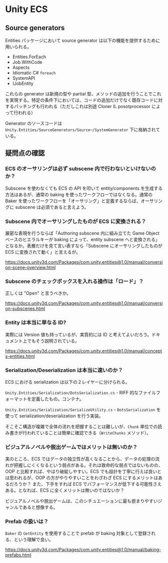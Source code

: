 # Unity ECS

## Source generators

Entities パッケージにおいて source generator は以下の機能を提供するために用いられる。

- Entities.ForEach
- Job.WithCode
- Aspects
- Idiomatic C# `foreach`
- SystemAPI
- IJobEntity

これらの generator は新規の型や partial 型、メソッドの追加を行うことでこれを実現する。特定の条件下においては、コードの追加だけでなく既存コードに対するパッチングも行われる（ただしこれは別途 Cloner IL posotprocessor によって行われる）

Generator のソースコードは `Unity.Entities/SourceGenerators/Source~/SystemGenerator` 下に格納されている。

## 疑問点の確認

### ECS のオーサリングは必ず subscene 内で行わないといけないのか？

Subscene を使わなくても ECS の API を叩いて entity/components を生成する方法はあるが、通常の baking を使ったワークフローではなくなる。通常の Baker を使ったワークフローを「オーサリング」と定義するならば、オーサリングに subscene は必須であると言えよう。

### Subscene 内でオーサリングしたものが ECS に変換される？

厳密な表現を行うならば「Authoring subscene 内に組み立てた Game Object ベースのヒエラルキーが baking によって、entity subscene へと変換される」となるか。表層だけを見て言い表すなら「Subscene にオーサリングしたものが ECS に変換されて動く」と言えるが。

https://docs.unity3d.com/Packages/com.unity.entities@1.0/manual/conversion-scene-overview.html

### Subscene のチェックボックスを入れる操作は「ロード」？

正しくは "Open" と言うべきか。

https://docs.unity3d.com/Packages/com.unity.entities@1.0/manual/conversion-subscenes.html

### Entity は本当に単なる ID?

実際には Version 値も持っているが、実質的には ID と考えてよいだろう。ドキュメント上でもそう説明されている。

https://docs.unity3d.com/Packages/com.unity.entities@1.0/manual/concepts-entities.html

### Serialization/Deserialization は本当に速いのか？

ECS における serialization は以下の２レイヤーに分けられる。

`Unity.Entities/Serialization/DotsSerialization.cs` - RIFF 的なファイルフォーマットを定義したもの。コンテナ。

`Unity.Entities/Serialization/SerializeUtility.cs` - `DotsSerialization` を使って serialization/deserialization を行う実装。

そこそこ構造が複雑で全体の流れを把握することは難しいが、`Chunk` 単位での読み書きが行われていることは簡単に確認できる（`WriteChunks` メソッド）。

### ビジュアルノベルや脱出ゲームではメリットは無いのか？

実のところ、ECS ではデータの独立性が高くなることから、データの処理の流れが把握しにくくなるという弱点がある。それは致命的な弱点ではないものの、OOP と比較すれば、やはり破綻しやすい。ECS でも設計を丁寧に行えば良いとは思われるが、OOP の方がやりやすいことをわざわざ ECS にするメリットはあるだろうか？ また、下手をすれば ECS でパフォーマンスが低下する可能性さえある。となれば、ECS に全くメリットは無いのではないか？

ビジュアルノベルや脱出ゲームは、このシチュエーションに最も嵌まりやすいジャンルであると想像する。

### Prefab の扱いは？

`Baker` の `GetEntity` を使用することで prefab が baking 対象として登録される、という理解で良い。

https://docs.unity3d.com/Packages/com.unity.entities@1.0/manual/baking-prefabs.html
